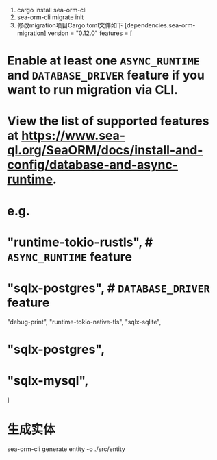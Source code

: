 1. cargo install sea-orm-cli
2. sea-orm-cli migrate init
3. 修改migration项目Cargo.toml文件如下
[dependencies.sea-orm-migration]
version = "0.12.0"
features = [
  # Enable at least one `ASYNC_RUNTIME` and `DATABASE_DRIVER` feature if you want to run migration via CLI.
  # View the list of supported features at https://www.sea-ql.org/SeaORM/docs/install-and-config/database-and-async-runtime.
  # e.g.
  # "runtime-tokio-rustls",  # `ASYNC_RUNTIME` feature
  # "sqlx-postgres",         # `DATABASE_DRIVER` feature
  "debug-print",
  "runtime-tokio-native-tls",
  "sqlx-sqlite",
  # "sqlx-postgres",
  # "sqlx-mysql",
]

# 生成实体
sea-orm-cli generate entity -o ./src/entity
